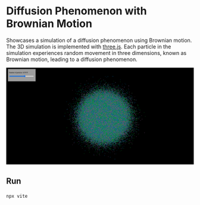 # Diffusion Phenomenon with Brownian Motion

Showcases a simulation of a diffusion phenomenon using Brownian motion. The 3D simulation is implemented with [three.js](https://github.com/mrdoob/three.js/).
Each particle in the simulation experiences random movement in three dimensions, known as Brownian motion, leading to a diffusion phenomenon.

![Preview](/screen.png)

## Run
`npx vite`
